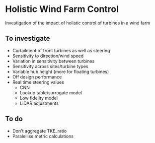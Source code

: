# Holistic Wind Farm Control
Investigation of the impact of holistic control of turbines in a wind farm

## To investigate
- Curtailment of front turbines as well as steering
- Sensitivity to direction/wind speed
- Variation in sensitivity between turbines
- Sensitivity across sites/turbine types
- Variable hub height (more for floating turbines)
- Off design performance
- Real time steering values
    - CNN
    - Lookup table/surrogate model
    - Low fidelity model
    - LiDAR adjustments

## To do
- Don't aggregate TKE_ratio
- Paralellise metric calculations